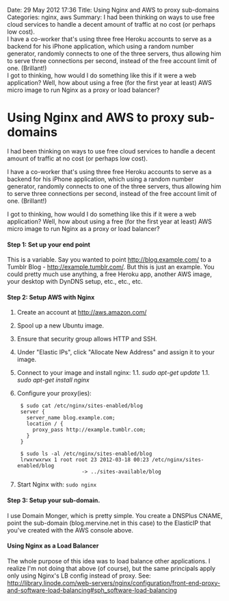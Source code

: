 Date: 29 May 2012 17:36
Title: Using Nginx and AWS to proxy sub-domains
Categories: nginx, aws
Summary: I had been thinking on ways to use free cloud services to handle a decent amount of traffic at no cost (or perhaps low cost).<br>I have a co-worker that's using three free Heroku accounts to serve as a backend for his iPhone application, which using a random number generator, randomly connects to one of the three servers, thus allowing him to serve three connections per second, instead of the free account limit of one. (Brillant!) <br> I got to thinking, how would I do something like this if it were a web application? Well, how about using a free (for the first year at least) AWS micro image to run Nginx as a proxy or load balancer?


# Using Nginx and AWS to proxy sub-domains

I had been thinking on ways to use free cloud services to handle a decent amount of traffic at no cost (or perhaps low cost).

I have a co-worker that's using three free Heroku accounts to serve as a backend for his iPhone application, which using a random number generator, randomly connects to one of the three servers, thus allowing him to serve three connections per second, instead of the free account limit of one. (Brillant!)

I got to thinking, how would I do something like this if it were a web application? Well, how about using a free (for the first year at least) AWS micro image to run Nginx as a proxy or load balancer?

#### Step 1: Set up your end point

This is a variable. Say you wanted to point http://blog.example.com/ to a Tumblr Blog - http://example.tumblr.com/. But this is just an example. You could pretty much use anything, a free Heroku app, another AWS image, your desktop with DynDNS setup, etc., etc., etc.

#### Step 2: Setup AWS with Nginx

1. Create an account at http://aws.amazon.com/
1. Spool up a new Ubuntu image.
1. Ensure that security group allows HTTP and SSH.
1. Under "Elastic IPs", click "Allocate New Address" and assign it to your image.
1. Connect to your image and install nginx:
1.1. _sudo apt-get update_
1.1. _sudo apt-get install nginx_
1. Configure your proxy(ies):

        $ sudo cat /etc/nginx/sites-enabled/blog
        server {
          server_name blog.example.com;
          location / {
            proxy_pass http://example.tumblr.com;
          }
        }

        $ sudo ls -al /etc/nginx/sites-enabled/blog 
        lrwxrwxrwx 1 root root 23 2012-03-18 00:23 /etc/nginx/sites-enabled/blog 
                            -> ../sites-available/blog

1. Start Nginx with: `sudo nginx`

#### Step 3: Setup your sub-domain.

I use Domain Monger, which is pretty simple. You create a DNSPlus CNAME, point the sub-domain (blog.mervine.net in this case) to the ElasticIP that you've created with the AWS console above.


#### Using Nginx as a Load Balancer

The whole purpose of this idea was to load balance other applications. I realize I'm not doing that above (of course), but the same principals apply only using Nginx's LB config instead of proxy. See: http://library.linode.com/web-servers/nginx/configuration/front-end-proxy-and-software-load-balancing#sph_software-load-balancing

